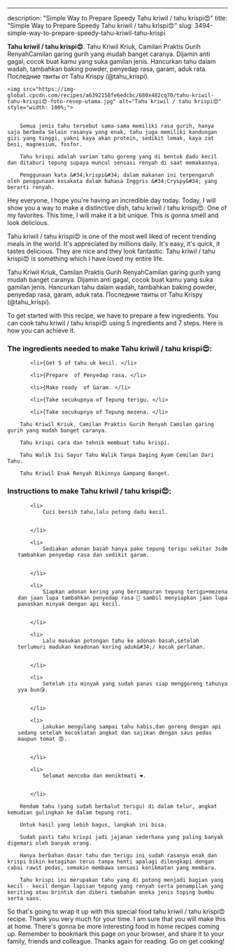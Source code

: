 ---
description: "Simple Way to Prepare Speedy Tahu kriwil / tahu krispi😍"
title: "Simple Way to Prepare Speedy Tahu kriwil / tahu krispi😍"
slug: 3494-simple-way-to-prepare-speedy-tahu-kriwil-tahu-krispi

<p>
	<strong>Tahu kriwil / tahu krispi😍</strong>. 
	Tahu Kriwil Kriuk, Camilan Praktis Gurih RenyahCamilan garing gurih yang mudah banget caranya. Dijamin anti gagal, cocok buat kamu yang suka gamilan jenis. Hancurkan tahu dalam wadah, tambahkan baking powder, penyedap rasa, garam, aduk rata. Последние твиты от Tahu Krispy (@tahu_krispi).
</p>
<p>
	
	<img src="https://img-global.cpcdn.com/recipes/a6392158fe6edcbc/680x482cq70/tahu-kriwil-tahu-krispi😍-foto-resep-utama.jpg" alt="Tahu kriwil / tahu krispi😍" style="width: 100%;">
	
	
		Semua jenis tahu tersebut sama-sama memiliki rasa gurih, hanya saja berbeda Selain rasanya yang enak, tahu juga memiliki kandungan gizi yang tinggi, yakni kaya akan protein, sedikit lemak, kaya zat besi, magnesium, fosfor.
	
		Tahu krispi adalah varian tahu goreng yang di bentuk dadu kecil dan ditaburi tepung supaya muncul sensasi renyah di saat memakannya.
	
		Penggunaan kata &#34;krispi&#34; dalam makanan ini terpengaruh oleh penggunaan kosakata dalam bahasa Inggris &#34;Cryspy&#34; yang berarti renyah.
	
</p>
<p>
	Hey everyone, I hope you're having an incredible day today. Today, I will show you a way to make a distinctive dish, tahu kriwil / tahu krispi😍. One of my favorites. This time, I will make it a bit unique. This is gonna smell and look delicious.
</p>
	
<p>
	Tahu kriwil / tahu krispi😍 is one of the most well liked of recent trending meals in the world. It's appreciated by millions daily. It's easy, it's quick, it tastes delicious. They are nice and they look fantastic. Tahu kriwil / tahu krispi😍 is something which I have loved my entire life.
</p>
<p>
	Tahu Kriwil Kriuk, Camilan Praktis Gurih RenyahCamilan garing gurih yang mudah banget caranya. Dijamin anti gagal, cocok buat kamu yang suka gamilan jenis. Hancurkan tahu dalam wadah, tambahkan baking powder, penyedap rasa, garam, aduk rata. Последние твиты от Tahu Krispy (@tahu_krispi).
</p>

<p>
To get started with this recipe, we have to prepare a few ingredients. You can cook tahu kriwil / tahu krispi😍 using 5 ingredients and 7 steps. Here is how you can achieve it.
</p>

<h3>The ingredients needed to make Tahu kriwil / tahu krispi😍:</h3>

<ol>
	
		<li>{Get 5 of tahu uk kecil. </li>
	
		<li>{Prepare  of Penyedap rasa. </li>
	
		<li>{Make ready  of Garam. </li>
	
		<li>{Take secukupnya of Tepung terigu. </li>
	
		<li>{Take secukupnya of Tepung mezena. </li>
	
</ol>
<p>
	
		Tahu Kriwil Kriuk, Camilan Praktis Gurih Renyah Camilan garing gurih yang mudah banget caranya.
	
		Tahu krispi cara dan tehnik membuat tahu krispi.
	
		Tahu Walik Isi Sayur Tahu Walik Tanpa Daging Ayam Cemilan Dari Tahu.
	
		Tahu Kriwil Enak Renyah Bikinnya Gampang Banget.
	
</p>

<h3>Instructions to make Tahu kriwil / tahu krispi😍:</h3>

<ol>
	
		<li>
			Cuci bersih tahu,lalu potong dadu kecil.
			
			
		</li>
	
		<li>
			Sediakan adonan basah hanya pake tepung terigu sekitar 3sdm tambahkan penyedap rasa dan sedikit garam.
			
			
		</li>
	
		<li>
			Siapkan adonan kering yang bercampuran tepung terigu+mezena dan jaan lupa tambahkan penyedap rasa 🥰 sambil menyiapkan jaan lupa panaskan minyak dengan api kecil.
			
			
		</li>
	
		<li>
			Lalu masukan potongan tahu ke adonan basah,setelah terlumuri madukan keadonan kering aduk&#34;/ kocok perlahan.
			
			
		</li>
	
		<li>
			Setelah itu minyak yang sudah panas siap menggoreng tahunya yya bun😘.
			
			
		</li>
	
		<li>
			Lakukan mengulang sampai tahu habis,dan goreng dengan api sedang setelah kecoklatan angkat dan sajikan dengan saus pedas maupun tomat 😍.
			
			
		</li>
	
		<li>
			Selamat mencoba dan meniktmati ❤️.
			
			
		</li>
	
</ol>

<p>
	
		Rendam tahu (yang sudah berbalut terigu) di dalam telur, angkat kemudian gulingkan ke dalam tepung roti.
	
		Untuk hasil yang lebih bagus, langkah ini bisa.
	
		Sudah pasti tahu krispi jadi jajanan sederhana yang paling banyak digemari oleh banyak orang.
	
		Hanya berbahan dasar tahu dan terigu ini sudah rasanya enak dan krispi bikin ketagihan terus tanpa henti apalagi dilengkapi dengan cabai rawit pedas, semakin membawa sensasi kenikmatan yang membara.
	
		Tahu krispi ini merupakan tahu yang di potong menjadi bagian yang kecil - kecil dengan lapisan tepung yang renyah serta penampilan yang keriting atau brintik dan diberi tambahan aneka jenis toping bumbu serta saos.
	
</p>

<p>
	So that's going to wrap it up with this special food tahu kriwil / tahu krispi😍 recipe. Thank you very much for your time. I am sure that you will make this at home. There's gonna be more interesting food in home recipes coming up. Remember to bookmark this page on your browser, and share it to your family, friends and colleague. Thanks again for reading. Go on get cooking!
</p>
